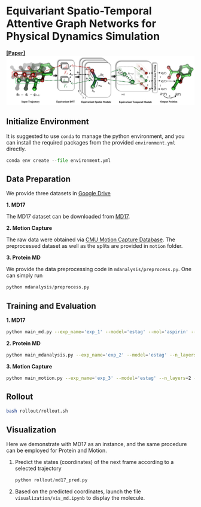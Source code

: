 # Equivariant Spatio-Temporal Attentive Graph Networks for Physical Dynamics Simulation


[**[Paper]**](https://openreview.net/pdf?id=35nFSbEBks)
![Overview](estag.png "Overview")


## Initialize Environment
It is suggested to use `conda` to manage the python environment, and you can install the required packages from the provided `environment.yml` directly.
```python
conda env create --file environment.yml
```


## Data Preparation
We provide three datasets in [Google Drive](https://drive.google.com/drive/folders/1CN7HSH4Wz0dLekWDuOZKVyPSoK7-6Bxa?usp=drive_link)


**1. MD17**

The MD17 dataset can be downloaded from [MD17](http://quantum-machine.org/gdml/#datasets). 


**2. Motion Capture**

The raw data were obtained via [CMU Motion Capture Database](http://mocap.cs.cmu.edu/search.php?subjectnumber=35). The preprocessed dataset as well as the splits are provided in  `motion` folder.

**3. Protein MD**


We provide the data preprocessing code in `mdanalysis/preprocess.py`. One can simply run

```python
python mdanalysis/preprocess.py
```


## Training and Evaluation

**1. MD17**

```bash
python main_md.py --exp_name='exp_1' --model='estag' --mol='aspirin' --n_layers=2 --fft=True --eat=True --with_mask
```

**2. Protein MD**

```bash
python main_mdanalysis.py --exp_name='exp_2' --model='estag' --n_layers=2 --fft=True --eat=True --with_mask
```

**3. Motion Capture**

```bash
python main_motion.py --exp_name='exp_3' --model='estag' --n_layers=2 --fft=True --eat=True --with_mask
```



## Rollout
```bash
bash rollout/rollout.sh
```



## Visualization

Here we demonstrate with MD17 as an instance, and the same procedure can be employed for Protein and Motion.

1. Predict the states (coordinates) of the next frame according to a selected trajectory
    ```python
    python rollout/md17_pred.py
    ```

2. Based on the predicted coordinates, launch the file `visualization/vis_md.ipynb` to display the molecule.






